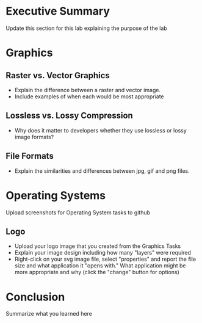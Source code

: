 # Executive Summary
Update this section for this lab explaining the purpose of the lab

# Graphics
## Raster vs. Vector Graphics
* Explain the difference between a raster and vector image.
* Include examples of when each would be most appropriate

## Lossless vs. Lossy Compression
* Why does it matter to developers whether they use lossless or lossy image formats?

## File Formats
* Explain the similarities and differences between jpg, gif and png files.

# Operating Systems
Upload screenshots for Operating System tasks to github

## Logo
* Upload your logo image that you created from the Graphics Tasks
* Explain your image design including how many "layers" were required
* Right-click on your svg image file, select "properties" and report the file size and what application it "opens with." What application might be more appropriate and why (click the "change" button for options)

# Conclusion
Summarize what you learned here
